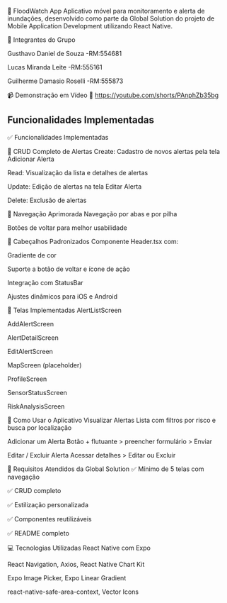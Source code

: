 🌊 FloodWatch App
Aplicativo móvel para monitoramento e alerta de inundações, desenvolvido como parte da Global Solution do projeto de Mobile Application Development utilizando React Native.

👥 Integrantes do Grupo

Gusthavo Daniel de Souza -RM:554681

Lucas Miranda Leite -RM:555161

Guilherme Damasio Roselli -RM:555873

📹 Demonstração em Vídeo 🔗 https://youtube.com/shorts/PAnphZb35bg

## Funcionalidades Implementadas

✅ Funcionalidades Implementadas

🔧 CRUD Completo de Alertas
Create: Cadastro de novos alertas pela tela Adicionar Alerta

Read: Visualização da lista e detalhes de alertas

Update: Edição de alertas na tela Editar Alerta

Delete: Exclusão de alertas

📱 Navegação Aprimorada
Navegação por abas e por pilha

Botões de voltar para melhor usabilidade

🧩 Cabeçalhos Padronizados
Componente Header.tsx com:

Gradiente de cor

Suporte a botão de voltar e ícone de ação

Integração com StatusBar

Ajustes dinâmicos para iOS e Android

📲 Telas Implementadas
AlertListScreen

AddAlertScreen

AlertDetailScreen

EditAlertScreen

MapScreen (placeholder)

ProfileScreen

SensorStatusScreen

RiskAnalysisScreen

🚀 Como Usar o Aplicativo
Visualizar Alertas
Lista com filtros por risco e busca por localização

Adicionar um Alerta
Botão + flutuante > preencher formulário > Enviar

Editar / Excluir Alerta
Acessar detalhes > Editar ou Excluir

📌 Requisitos Atendidos da Global Solution
✅ Mínimo de 5 telas com navegação

✅ CRUD completo

✅ Estilização personalizada

✅ Componentes reutilizáveis

✅ README completo

💻 Tecnologias Utilizadas
React Native com Expo

React Navigation, Axios, React Native Chart Kit

Expo Image Picker, Expo Linear Gradient

react-native-safe-area-context, Vector Icons


